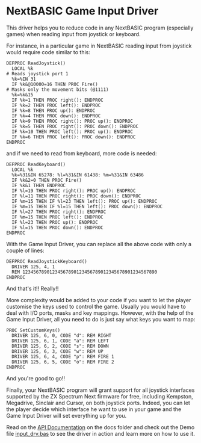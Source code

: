 # NextBASIC Game Input Driver

This driver helps you to reduce code in any NextBASIC program (especially games) when reading input from joystick or keyboard.

For instance, in a particular game in NextBASIC reading input from joystick would require code similar to this:

```
DEFPROC ReadJoystick()
  LOCAL %k
# Reads joystick port 1
  %k=%IN 31
  IF %k&@10000=16 THEN PROC Fire()
# Masks only the movement bits (@1111)
  %k=%k&15
  IF %k=1 THEN PROC right(): ENDPROC
  IF %k=2 THEN PROC left(): ENDPROC
  IF %k=8 THEN PROC up(): ENDPROC
  IF %k=4 THEN PROC down(): ENDPROC
  IF %k=9 THEN PROC right(): PROC up(): ENDPROC
  IF %k=5 THEN PROC right(): PROC down(): ENDPROC
  IF %k=10 THEN PROC left(): PROC up(): ENDPROC
  IF %k=6 THEN PROC left(): PROC down(): ENDPROC
ENDPROC   
```
and if we need to read from keyboard, more code is needed:

```
DEFPROC ReadKeyboard()
  LOCAL %k
  %k=%31&IN 65278: %l=%31&IN 61438: %m=%31&IN 63486
  IF %k&2=0 THEN PROC Fire()
  IF %k&1 THEN ENDPROC 
  IF %l=19 THEN PROC right(): PROC up(): ENDPROC
  IF %l=11 THEN PROC right(): PROC down(): ENDPROC
  IF %m=15 THEN IF %l=23 THEN left(): PROC up(): ENDPROC
  IF %m=15 THEN IF %l=15 THEN left(): PROC down(): ENDPROC
  IF %l=27 THEN PROC right(): ENDPROC
  IF %m=15 THEN PROC left(): ENDPROC
  IF %l=23 THEN PROC up(): ENDPROC
  IF %l=15 THEN PROC down(): ENDPROC
ENDPROC 
```

With the Game Input Driver, you can replace all the above code with only a couple of lines:

```
DEFPROC ReadJoystickKeyboard()
  DRIVER 125, 4, 1
  REM 12345678901234567890123456789012345678901234567890
ENDPROC
```
And that's it!! Really!!

More complexity would be added to your code if you want to let the player customise the keys used to control the game. Usually you would have to deal with I/O ports, masks and key mappings.
However, with the help of the Game Input Driver, all you need to do is just say what keys you want to map:

```
PROC SetCustomKeys()
  DRIVER 125, 6, 0, CODE "d": REM RIGHT
  DRIVER 125, 6, 1, CODE "a": REM LEFT
  DRIVER 125, 6, 2, CODE "s": REM DOWN
  DRIVER 125, 6, 3, CODE "w": REM UP
  DRIVER 125, 6, 4, CODE "p": REM FIRE 1
  DRIVER 125, 6, 5, CODE "o": REM FIRE 2
ENDPROC
```

And you're good to go!!

Finally, your NextBASIC program will grant support for all joystick interfaces supported by the ZX Spectrum Next firmware for free, including Kempston, Megadrive, Sinclair and Cursor, on both joystick ports. Indeed, you can let the player decide which interface he want to use in your game and the Game Input Driver will set everything up for you. 

Read on the [API Documentation](https://github.com/paulossilva/gameinput/blob/master/docs/inputDriver_API.txt) on the docs folder and check out the Demo file [input_drv.bas](https://github.com/paulossilva/gameinput/blob/master/input_drv.txt) to see the driver in action and learn more on how to use it.

